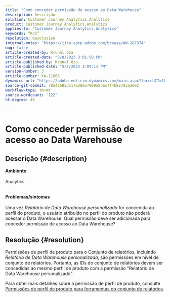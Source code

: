```yaml
---
title: "Como conceder permissão de acesso ao Data Warehouse"
description: Descrição
solution: Customer Journey Analytics,Analytics
product: Customer Journey Analytics,Analytics
applies-to: "Customer Journey Analytics,Analytics"
keywords: “KCS”
resolution: Resolution
internal-notes: "https://jira.corp.adobe.com/browse/AN-287374"
bug: false
article-created-by: Krunal Oza
article-created-date: "5/8/2023 3:01:50 PM"
article-published-by: Krunal Oza
article-published-date: "5/8/2023 3:04:11 PM"
version-number: 3
article-number: KA-21666
dynamics-url: "https://adobe-ent.crm.dynamics.com/main.aspx?forceUCI=1&pagetype=entityrecord&etn=knowledgearticle&id=1610a63c-b1ed-ed11-8849-6045bd006268"
source-git-commit: 78a42b85dc17620e37900a9bbc7f4b82793ade02
workflow-type: tm+mt
source-wordcount: '122'
ht-degree: 4%

---
```


# Como conceder permissão de acesso ao Data Warehouse

## Descrição {#description}

<b>Ambiente</b><br><br>Analytics <br><br>

<b>Problemas/sintomas</b><br><br>Uma vez *Relatório de Data Warehouse personalizada* for concedida ao perfil do produto, o usuário atribuído no perfil do produto não poderá acessar o Data Warehouse. Qual permissão deve ser adicionada para conceder permissão de acesso ao Data Warehouse?<br>

## Resolução {#resolution}


Permissões de perfil de produto para o Conjunto de relatórios, incluindo *Relatório de Data Warehouse personalizada*, são permissões em nível de conjunto de relatórios. Portanto, as IDs do conjunto de relatórios devem ser concedidas ao mesmo perfil de produto com a permissão &quot;Relatório de Data Warehouse personalizado&quot;.

Para obter mais detalhes sobre a permissão de perfil de produto, consulte [Permissões de perfil de produto para ferramentas do conjunto de relatórios](https://experienceleague.adobe.com/docs/analytics/admin/admin-console/permissions/report-suite-tools.html?lang=en).
